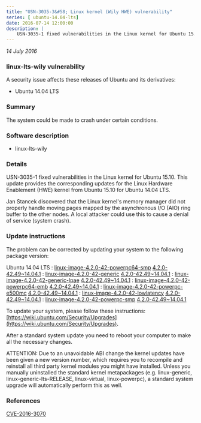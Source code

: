 ```yaml
---
title: "USN-3035-3&#58; Linux kernel (Wily HWE) vulnerability"
series: [ ubuntu-14.04-lts]
date: 2016-07-14 12:00:00
description: |
    USN-3035-1 fixed vulnerabilities in the Linux kernel for Ubuntu 15.10. This update provides the corresponding updates for the Linux Hardware Enablement (HWE) kernel from Ubuntu 15.10 for Ubuntu 14.04 LTS.
--- 
```

 
 

*14 July 2016*

### linux-lts-wily vulnerability

A security issue affects these releases of Ubuntu and its derivatives:

* Ubuntu 14.04 LTS

### Summary

The system could be made to crash under certain conditions. 

### Software description

* linux-lts-wily 

### Details

USN-3035-1 fixed vulnerabilities in the Linux kernel for Ubuntu 15.10. This update provides the corresponding updates for the Linux Hardware Enablement (HWE) kernel from Ubuntu 15.10 for Ubuntu 14.04 LTS.

Jan Stancek discovered that the Linux kernel&#39;s memory manager did not properly handle moving pages mapped by the asynchronous I/O (AIO) ring buffer to the other nodes. A local attacker could use this to cause a denial of service (system crash). 

### Update instructions

The problem can be corrected by updating your system to the following package version:

Ubuntu 14.04 LTS
 : [linux-image-4.2.0-42-powerpc64-smp](https://launchpad.net/ubuntu/+source/linux-lts-wily) <span> [4.2.0-42.49~14.04.1](https://launchpad.net/ubuntu/+source/linux-lts-wily/4.2.0-42.49~14.04.1) </span> 
 : [linux-image-4.2.0-42-generic](https://launchpad.net/ubuntu/+source/linux-lts-wily) <span> [4.2.0-42.49~14.04.1](https://launchpad.net/ubuntu/+source/linux-lts-wily/4.2.0-42.49~14.04.1) </span> 
 : [linux-image-4.2.0-42-generic-lpae](https://launchpad.net/ubuntu/+source/linux-lts-wily) <span> [4.2.0-42.49~14.04.1](https://launchpad.net/ubuntu/+source/linux-lts-wily/4.2.0-42.49~14.04.1) </span> 
 : [linux-image-4.2.0-42-powerpc64-emb](https://launchpad.net/ubuntu/+source/linux-lts-wily) <span> [4.2.0-42.49~14.04.1](https://launchpad.net/ubuntu/+source/linux-lts-wily/4.2.0-42.49~14.04.1) </span> 
 : [linux-image-4.2.0-42-powerpc-e500mc](https://launchpad.net/ubuntu/+source/linux-lts-wily) <span> [4.2.0-42.49~14.04.1](https://launchpad.net/ubuntu/+source/linux-lts-wily/4.2.0-42.49~14.04.1) </span> 
 : [linux-image-4.2.0-42-lowlatency](https://launchpad.net/ubuntu/+source/linux-lts-wily) <span> [4.2.0-42.49~14.04.1](https://launchpad.net/ubuntu/+source/linux-lts-wily/4.2.0-42.49~14.04.1) </span> 
 : [linux-image-4.2.0-42-powerpc-smp](https://launchpad.net/ubuntu/+source/linux-lts-wily) <span> [4.2.0-42.49~14.04.1](https://launchpad.net/ubuntu/+source/linux-lts-wily/4.2.0-42.49~14.04.1) </span> 

To update your system, please follow these instructions: [https://wiki.ubuntu.com/Security/Upgrades](https://wiki.ubuntu.com/Security/Upgrades).

After a standard system update you need to reboot your computer to make all the necessary changes.

ATTENTION: Due to an unavoidable ABI change the kernel updates have been given a new version number, which requires you to recompile and reinstall all third party kernel modules you might have installed. Unless you manually uninstalled the standard kernel metapackages (e.g. linux-generic, linux-generic-lts-RELEASE, linux-virtual, linux-powerpc), a standard system upgrade will automatically perform this as well. 

### References

 
 [CVE-2016-3070](http://people.ubuntu.com/~ubuntu-security/cve/CVE-2016-3070)
 

